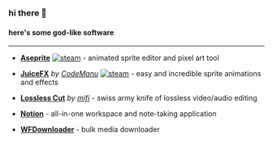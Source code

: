 [webLogo]: https://i.imgur.com/0gkILZw.png "web"
[steamLogo]: https://i.imgur.com/VRXLoJp.png "steam"

### hi there 👋

#### here's some god-like software
---
* **[Aseprite](https://www.aseprite.org/)** [![steam][steamlogo]](https://store.steampowered.com/app/431730/Aseprite/) - animated sprite editor and pixel art tool

* **[JuiceFX](https://codemanu.itch.io/juicefx)** _by [CodeManu](https://codemanu.itch.io/)_ [![steam][steamLogo]](https://store.steampowered.com/app/1046770/Juice_FX/) - easy and incredible sprite animations and effects

* **[Lossless Cut](https://github.com/mifi/lossless-cut)** _by [mifi](https://github.com/mifi)_ - swiss army knife of lossless video/audio editing

* **[Notion](https://www.notion.so/)** - all-in-one workspace and note-taking application

* **[WFDownloader](https://www.wfdownloader.xyz/)** - bulk media downloader
